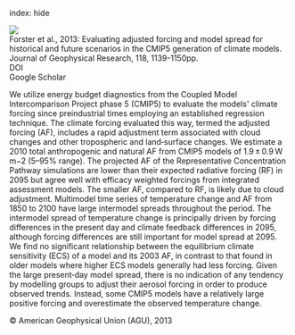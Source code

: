 index: hide

<div class="Citation">
    <div class="Citation-thumb CitationThumb-linked"  data-href="https://doi.org/10.1002/jgrd.50174">
      <img src="https://static.claimspace.cloud/climate-study-static/refs/thumbs/13/Forster_et_al_2013-thumb.png" />
    </div>

  <div class="Citation-body">
    <div class="Citation-text">Forster et al., 2013: Evaluating adjusted forcing and model spread for historical and future scenarios in the CMIP5 generation of climate models. <span class="Article-journal">Journal of Geophysical Research, </span><span class="Article-volume">118, </span>1139-1150pp.</div>
    <div class="Citation-links">
      <div class="CitationLink" data-href="https://doi.org/10.1002/jgrd.50174">
        <div class="CitationLink-icon CitationLink-Doi"></div>
        <div class="CitationLink-text">DOI</div>
      </div>
      <div class="CitationLink" data-href="https://scholar.google.com/scholar?q=10.1002/jgrd.50174">
        <div class="CitationLink-icon CitationLink-Scholar"></div>
        <div class="CitationLink-text">Google Scholar</div>
      </div>
    </div>
  </div>
</div>

We utilize energy budget diagnostics from the Coupled Model Intercomparison Project phase 5 (CMIP5) to evaluate the models' climate forcing since preindustrial times employing an established regression technique. The climate forcing evaluated this way, termed the adjusted forcing (AF), includes a rapid adjustment term associated with cloud changes and other tropospheric and land‐surface changes. We estimate a 2010 total anthropogenic and natural AF from CMIP5 models of 1.9 ± 0.9 W m−2 (5–95% range). The projected AF of the Representative Concentration Pathway simulations are lower than their expected radiative forcing (RF) in 2095 but agree well with efficacy weighted forcings from integrated assessment models. The smaller AF, compared to RF, is likely due to cloud adjustment. Multimodel time series of temperature change and AF from 1850 to 2100 have large intermodel spreads throughout the period. The intermodel spread of temperature change is principally driven by forcing differences in the present day and climate feedback differences in 2095, although forcing differences are still important for model spread at 2095. We find no significant relationship between the equilibrium climate sensitivity (ECS) of a model and its 2003 AF, in contrast to that found in older models where higher ECS models generally had less forcing. Given the large present‐day model spread, there is no indication of any tendency by modelling groups to adjust their aerosol forcing in order to produce observed trends. Instead, some CMIP5 models have a relatively large positive forcing and overestimate the observed temperature change.

<div class="Citation-copy">
&copy; American Geophysical Union (AGU), 2013
</div>